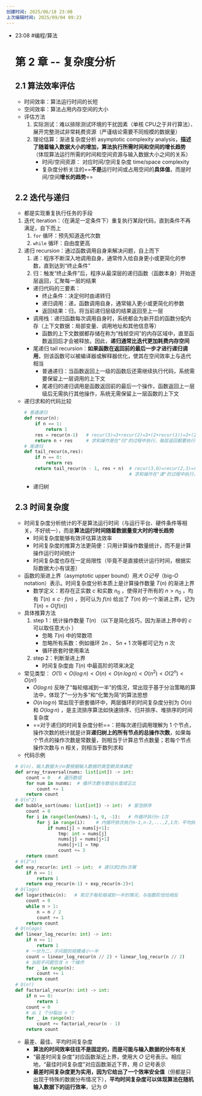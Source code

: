 ```yaml
---
创建时间: 2025/06/18 23:08
上次编辑时间: 2025/09/04 09:23
---
```


- 23:08 
	#编程/算法 
	# 第 2 章 -- 复杂度分析
	## 2.1 算法效率评估
	- 时间效率：算法运行时间的长短
	- 空间效率：算法占用内存空间的大小
	- 评估方法
		1. 实际测试：难以排除测试环境的干扰因素（单核 CPU之于并行算法）、展开完整测试非常耗费资源（严谨结论需要不同规模的数据量）
		2. 理论估算：渐进复杂度分析 asymptotic complexity analysis，**描述了随着输入数据大小的增加，算法执行所需时间和空间的增长趋势**（体现算法运行所需的时间和空间资源与输入数据大小之间的关系）
			- 时间/空间资源： 对应时间/空间复杂度 time/space complexity
			- 复杂度分析关注的==**不是**运行时间或占用空间的**具体值**，而是时间/空间**增长的趋势**==
	## 2.2 迭代与递归
	- 都是实现重复执行任务的手段
	1. 迭代 iteration：（在满足一定条件下）重复执行某段代码，直到条件不再满足，自下而上
		1. `for` 循环：预先知道迭代次数
		2. `while` 循环：自由度更高
	2. 递归 recursion：通过函数调用自身来解决问题，自上而下
		1. 递：程序不断深入地调用自身，通常传入给自身更小或更简化的参数，直到达到“终止条件”
		2. 归：触发“终止条件”后，程序从最深层的递归函数（函数本身）开始逐层返回，汇聚每一层的结果
		- 递归代码的三要素：
			- 终止条件：决定何时由递转归
			- 递归调用：递，函数调用自身，通常输入更小或更简化的参数
			- 返回结果：归，将当前递归层级的结果返回至上一层
		- 调用栈：递归函数每次调用自身时，系统都会为新开启的函数分配内存（上下文数据：局部变量、调用地址和其他信息等）
			- 函数的上下文数据都存储在称为“栈帧空间”的内存区域中，直至函数返回后才会被释放。因此，**递归通常比迭代更加耗费内存空间**
		- 尾递归 tail recursion：**如果函数在返回前的最后一步才进行递归调用**，则该函数可以被编译器或解释器优化，使其在空间效率上与迭代相当
			- 普通递归：当函数返回上一级的函数后还需继续执行代码，系统需要保留上一层调用的上下文
			- 尾递归的递归调用是函数返回前的最后一个操作，函数返回上一层级后无需执行其他操作，系统无需保留上一层函数的上下文
	- 递归求和的代码比较
		```python
		# 普通递归
		def recur(n):
			if n == 1:
				return 1
			res = recur(n-1)   # recur(3)=3+recur(2)=3+(2+recur(1))=3+(2+1)
			return n + res     # 求和操作是在"归"的过程中执行，每层返回都要执行一次求和操作 
		# 尾递归
		def tail_recur(n,res):
			if n == 0:
				return res 
			return tail_recur(n - 1, res + n)  # recur(3,0)=recur(2,3)=recur(1,5)=recur(0,6)=6
											   # 求和操作在"递"的过程中执行，"归"时只需层层返回即可 
		```
		- 递归树
	## 2.3 时间复杂度
	- 时间复杂度分析统计的不是算法运行时间（与运行平台、硬件条件等相关，不好统一），而是**算法运行时间随着数据量变大时的增长趋势**
		- 时间复杂度能够有效评估算法效率
		- 时间复杂度的推算方法更简便：只用计算操作数量统计，而不是计算操作运行时间统计
		- 时间复杂度也存在一定局限性（毕竟不是直接统计运行时间，根据实际数据大小有误差）
	- 函数的渐进上界（asymptotic upper bound）用*大 O记号*（big-*O* notation）表示。时间复杂度分析本质上是计算操作数量 $T(n)$ 的渐进上界
		- 数学定义：若存在正实数 $c$ 和实数 $n_0$ ，使得对于所有的 $n>n_0$ ，均有 $T(n) \le c \cdot f(n)$ ，则可认为 $f(n)$ 给出了 $T(n)$ 的一个渐进上界，记为 $T(n)=O(f(n))$
	- 具体推算方法
		1. step 1：统计操作数量 $T(n)$ （以下是简化技巧，因为渐进上界中的 $c$ 可以取任意大小 ）
			- 忽略 $T(n)$ 中的常数项
			- 忽略所有系数：例如循环 $2n$ 、 $5n+1$ 次等都可记为 $n$ 次
			- 循环嵌套时使用乘法
		2. step 2：判断渐进上界 
			- 时间复杂度由 $T(n)$ 中最高阶的项来决定
	- 常见类型： $O(1)<O(log\,n)<O(n)<O(n\,log\,n)<O(n^2)<O(2^n)<O(n!)$  
		- $O(log\,n)$ 反映了“每轮缩减到一半”的情况，常出现于基于分治策略的算法中，体现了“一分为多”和“化繁为简”的算法思想
		- $O(n\,log\,n)$ 常出现于嵌套循环中，两层循环的时间复杂度分别为 $O(n)$ 和 $O(log\,n)$ ，是主流排序算法如快速排序、归并排序、堆排序的时间复杂度
		- ==对于递归的时间复杂度分析==：把每次递归调用理解为 1 个节点，操作次数的统计就是计算**递归树上的所有节点的总操作次数**，如果每个节点的操作次数是常数量，则相当于计算总节点数量；若每个节点操作次数与 n 相关，则相当于数列求和
	- 代码示例
	```python 
	# O(n)，输入数据大小n要根据输入数据的类型赖具体确定
	def array_traversal(nums: list[int]) -> int:
		count = 0   # 遍历数组
		for num in nunms:  # 循环次数与数组长度成正比
			count += 1
		return count
	# O(n^2)
	def bubble_sort(nums: list[int]) -> int:  # 冒泡排序
	    count = 0
	    for i in range(len(nums)-1, 0, -1):   # 外循环执行n-1次
	        for j in range(i):    # 内循环依次执行n-1,n-2,...,2,1次，平均执行n/2次
	            if nums[j] > nums[j+1]:
	                tmp: int = nums[j]
	                nums[j] = nums[j+1]
	                nums[j+1] = tmp
	                count += 3
	    return count
	# O(2^n)
	def exp_recur(n: int) -> int:  # 递归求2的n次幂
	    if n == 1:
	        return 1
	    return exp_recur(n-1) + exp_recur(n-2)+1
	# O(logn)
	def logarithmic(n):   # 常见于每轮缩减到一半的情况，与指数阶恰恰相反
	    count = 0
	    while n > 1:
	        n = n / 2
	        count += 1
	    return count
	# O(nlogn)
	def linear_log_recur(n: int) -> int:
	    if n <= 1:
	        return 1
	    # 一分为二，子问题的规模减小一半
	    count = linear_log_recur(n // 2) + linear_log_recur(n // 2)
	    # 当前子问题包含 n 个操作
	    for _ in range(n):
	        count += 1
	    return count
	# O(n!)
	def factorial_recur(n: int) -> int:
	    if n == 0:
	        return 1
	    count = 0
	    # 从 1 个分裂出 n 个
	    for _ in range(n):
	        count += factorial_recur(n - 1)
	    return count
	```
	- 最差、最佳、平均时间复杂度
		- **算法的时间效率往往不是固定的，而是可能与输入数据的分布有关**
		- “最差时间复杂度”对应函数渐近上界，使用大 𝑂 记号表示。相应地，“最佳时间复杂度”对应函数渐近下界，用 $\Omega$ 记号表示
		- **最差时间复杂度更为实用，因为它给出了一个效率安全值**（但都是只出现于特殊的数据分布情况下），**平均时间复杂度可以体现算法在随机输入数据下的运行效率**，记为 $\Theta$